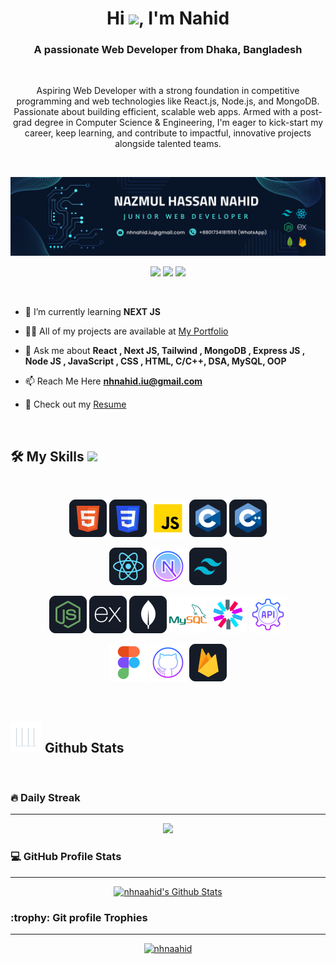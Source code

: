 <h1 align="center">Hi <img src="https://media.giphy.com/media/hvRJCLFzcasrR4ia7z/giphy.gif" width="35">, I'm Nahid</h1>

<h3 align="center">A passionate Web Developer from Dhaka, Bangladesh</h3>
<br>

<p align="center">Aspiring Web Developer with a strong foundation in competitive programming and web technologies like React.js, Node.js, and MongoDB. Passionate about building efficient, scalable web apps. Armed with a post-grad degree in Computer Science & Engineering, I'm eager to kick-start my career, keep learning, and contribute to impactful, innovative projects alongside talented teams.</p>
<br>

<a  target="blank"> <img src="https://github.com/nhnaahid/nhnaahid/blob/main/images/others/cover.png" /> </a>

<p align="center"> <a href="https://www.linkedin.com/in/nahidiu45/"><img src="https://img.shields.io/badge/linkedin-%230077B5.svg?&style=for-the-badge&logo=linkedin&logoColor=white" height=25></a> <a href="https://www.facebook.com/nazmulhasan.nahid.395/"><img src="https://img.shields.io/badge/facebook-%231DA1F2.svg?&style=for-the-badge&logo=facebook&logoColor=white" height=25></a>  <a href="https://www.instagram.com/naazmul.nahid/"><img src="https://img.shields.io/badge/instagram-%23E4405F.svg?&style=for-the-badge&logo=instagram&logoColor=white" height=25></a></p>

<br>

- 🌱 I’m currently learning **NEXT JS**

- 👨‍💻 All of my projects are available at [My Portfolio](https://portfolio-nhnahid.web.app/)

- 💬 Ask me about **React , Next JS, Tailwind , MongoDB , Express JS , Node JS , JavaScript , CSS , HTML, C/C++, DSA, MySQL, OOP**

- 📫 Reach Me Here **nhnahid.iu@gmail.com**

- 📄 Check out my [Resume](https://drive.google.com/file/d/1cLW5csEPbEQXkNqzYwSVHFUa3i-LUCNl/view?usp=sharing)

<br>

## 🛠️ My Skills <img src = "https://media2.giphy.com/media/QssGEmpkyEOhBCb7e1/giphy.gif?cid=ecf05e47a0n3gi1bfqntqmob8g9aid1oyj2wr3ds3mg700bl&rid=giphy.gif" width = 32px>

<br>
<p align="center">
<img src="https://github.com/nhnaahid/nhnaahid/blob/main/images/skills/HTML.png"/>
<img src="https://github.com/nhnaahid/nhnaahid/blob/main/images/skills/css.png"/>
<img src="https://github.com/nhnaahid/nhnaahid/blob/main/images/skills/js.png"/>
<img src="https://github.com/nhnaahid/nhnaahid/blob/main/images/skills/c.png"/>
<img src="https://github.com/nhnaahid/nhnaahid/blob/main/images/skills/cpp.png"/>
</p>
<p align="center">
<img src="https://github.com/nhnaahid/nhnaahid/blob/main/images/skills/react.png"/>
<img src="https://github.com/nhnaahid/nhnaahid/blob/main/images/skills/nextjs.png"/>
<img src="https://github.com/nhnaahid/nhnaahid/blob/main/images/skills/tailwind.png"/>
</p>
<p align="center">
<img src="https://github.com/nhnaahid/nhnaahid/blob/main/images/skills/node.png"/>
<img src="https://github.com/nhnaahid/nhnaahid/blob/main/images/skills/express.png"/>
<img src="https://github.com/nhnaahid/nhnaahid/blob/main/images/skills/mongo.png"/>
<img src="https://github.com/nhnaahid/nhnaahid/blob/main/images/skills/mysql.png"/>
<img src="https://github.com/nhnaahid/nhnaahid/blob/main/images/skills/jwt.png"/>
<img src="https://github.com/nhnaahid/nhnaahid/blob/main/images/skills/rest.png"/>
</p>
<p align="center">
<img src="https://github.com/nhnaahid/nhnaahid/blob/main/images/skills/figma.png"/>
<img src="https://github.com/nhnaahid/nhnaahid/blob/main/images/skills/githubb.png"/>
<img src="https://github.com/nhnaahid/nhnaahid/blob/main/images/skills/firebase.png"/>
</p>

<br/>

## <picture > <img src = "https://github.com/nhnaahid/nhnaahid/blob/main/images/others/statistics.gif" width = 50px>  </picture> Github Stats

<br>

<h3> 🔥 Daily Streak</h3>

----	

<p align="center">
<img width="60%" src="https://github-readme-streak-stats-zeta-two.vercel.app?user=nhnaahid&theme=holi-theme" />

</p>


  
<h3>💻 GitHub Profile Stats</h3>

----
	
<p align="center">
    <a href="https://github.com/anuraghazra/github-readme-stats">
	    <img alt="nhnaahid's Github Stats" src="https://github-readme-stats.vercel.app/api?username=nhnaahid&show_icons=true&count_private=true&locale=en&theme=tokyonight&layout=compact" height="230px"/></a>
	  
<br/>

  </p>


<h3> :trophy: Git profile Trophies </h3>

----
	
<p align="center"> <a href="https://github.com/ryo-ma/github-profile-trophy"><img src="https://github-profile-trophy.vercel.app/?username=nhnaahid&layout=compact&theme=tokyonight&column=4&margin-w=15&margin-h=15" alt="nhnaahid" /></a> </p>
	

	
